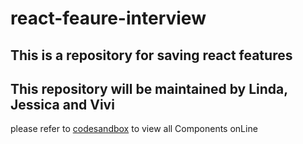 # react-feaure-interview
## This is a repository for saving react features 
## This repository will be maintained by Linda, Jessica and Vivi

please refer to [codesandbox](https://codesandbox.io/dashboard/all/?workspace=aa8b8f6e-8b7b-45e9-9647-f8eef84eb41e) to view all Components onLine